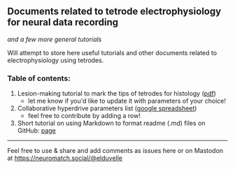 ## Documents related to tetrode electrophysiology for neural data recording
*and a few more general tutorials*


Will attempt to store here useful tutorials and other documents related to electrophysiology using tetrodes. 

### Table of contents:
1. Lesion-making tutorial to mark the tips of tetrodes for histology ([pdf](https://github.com/elduvelle/ephys_tutorials/blob/main/Tutorial%20for%20tetrode%20electrolytic%20lesions.pdf))
    - let me know if you'd like to update it with parameters of your choice!
2. Collaborative hyperdrive parameters list ([google spreadsheet](https://docs.google.com/spreadsheets/d/1_RQzEL3dPUSTLOz9AyFzJbuIaXmG7jZLt3z06Fllemc/edit#gid=0))
    - feel free to contribute by adding a row!
3. Short tutorial on using Markdown to format readme (.md) files on GitHub: [page](https://github.com/elduvelle/ephys_tutorials/blob/main/3_markdown_tutorial.md)



-----------------
Feel free to use & share and add comments as issues here or on Mastodon at https://neuromatch.social/@elduvelle 

